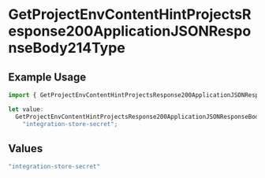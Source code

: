 # GetProjectEnvContentHintProjectsResponse200ApplicationJSONResponseBody214Type

## Example Usage

```typescript
import { GetProjectEnvContentHintProjectsResponse200ApplicationJSONResponseBody214Type } from "@vercel/sdk/models/operations/getprojectenv.js";

let value:
  GetProjectEnvContentHintProjectsResponse200ApplicationJSONResponseBody214Type =
    "integration-store-secret";
```

## Values

```typescript
"integration-store-secret"
```